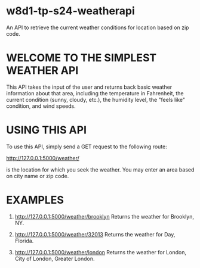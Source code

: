 # w8d1-tp-s24-weatherapi

An API to retrieve the current weather conditions for location based on zip code.

# WELCOME TO THE SIMPLEST WEATHER API

This API takes the input of the user and returns back basic weather information about that area, including the temperature in Fahrenheit, the current condition (sunny, cloudy, etc.), the humidity level, the "feels like" condition, and wind speeds.

# USING THIS API

To use this API, simply send a GET request to the following route:

http://127.0.0.1:5000/weather/<area>

<area> is the location for which you seek the weather. You may enter an area based on city name or zip code.

# EXAMPLES

1. http://127.0.0.1:5000/weather/brooklyn
   Returns the weather for Brooklyn, NY.

2. http://127.0.0.1:5000/weather/32013
   Returns the weather for Day, Florida.

3. http://127.0.0.1:5000/weather/london
   Returns the weather for London, City of London, Greater London.
